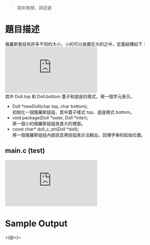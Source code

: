 > 期末無關，請迴避
# 題目描述
俄羅斯套娃有許多不同的大小，小的可以放置在大的之中，定義結構如下： <br>
![doll.h](https://github.com/WjrHyl/judge-girl/blob/main/Advanced/10078.%20Matryoshka%20Doll/doll.h) <br>
其中 Doll.top 和 Doll.bottom 蓋子和底座的樣式，用一個字元表示。 <br>

- Doll *newDoll(char top, char bottom); <br>
初始化一個俄羅斯娃娃，其中蓋子樣式 top、底座樣式 bottom。
- void package(Doll *outer, Doll *inter); <br>
將一個小的俄羅斯娃娃放進大的裡面。 
- const char* doll_c_str(Doll *doll); <br>
將一個俄羅斯娃娃內部訊息用括弧表示法輸出，回傳字串的起始位置。 
## main.c (test)
![main.c](https://github.com/WjrHyl/judge-girl/blob/main/Advanced/10078.%20Matryoshka%20Doll/main.c)
# Sample Output
<(@>)~